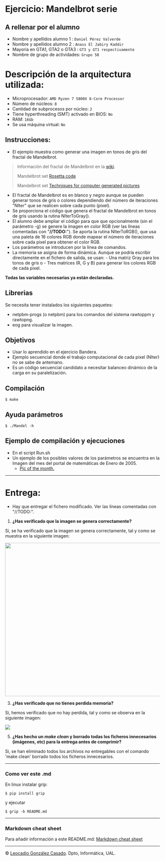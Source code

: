 # Ejercicio: Mandelbrot serie

## A rellenar por el alumno

- Nombre y apellidos alumno 1 : `Daniel Pérez Valverde`
- Nombre y apellidos alumno 2 : `Anass El Jabiry Kaddir`
- Mayoría en GTA1, GTA2 o GTA3 : `GT3 y GT1 respectivamente`
- Nombre de grupo de actividades: `Grupo 58`

# Descripción de la arquitectura utilizada:

- Microprocesador: `AMD Ryzen 7 5800X 8-Core Processor`
- Número de núcleos: `8`
- Cantidad de subprocesos por núcleo: `2`
- Tiene hyperthreading (SMT) activado en BIOS: `No`
- RAM: `16Gb`
- Se usa máquina virtual: `No`

## Instrucciones:

- El ejemplo muestra como generar una imagen en tonos de gris del fractal de Mandelbrot.

> Información del fractal de Mandelbrot en la [wiki](https://es.wikipedia.org/wiki/Conjunto_de_Mandelbrot).
>
> Mandelbrot set [Rosetta code](https://rosettacode.org/wiki/Mandelbrot_set#C)
>
> Mandelbrot set [Techniques for computer generated pictures](https://www.math.univ-toulouse.fr/~cheritat/wiki-draw/index.php/Mandelbrot_set)

- El fractal de Mandelbrot es en blanco y negro aunque se pueden generar tonos de gris o colores dependiendo del número de iteraciones "NIter" que se realicen sobre cada punto (pixel).
- Se proporciona el código que genera el fractal de Mandelbrot en tonos de gris usando la rutina NIterToGray().
- El alumno debe ampliar el código para que que opcionalmente (sin el parámetro -g) se genere la imagen en color RGB (ver las líneas comentadas con "**//TODO:**"). Se aporta la rutina NIterToRGB(), que usa una paleta de 16 colores RGB donde mapear el número de iteraciones sobre cada pixel para obtener el color RGB.
- Los parámetros se introducen por la línea de comandos.
- La memoria se asigna de forma dinámica.
  Aunque se podría escribir directamente en el fichero de salida, se usan: - Una matriz Gray para los tonos de gris o - Tres matrices (R, G y B) para generar los colores RGB de cada pixel.

**Todas las variables necesarias ya están declaradas.**

## Librerias

Se necesita tener instalados los siguientes paquetes:

- netpbm-progs (o netpbm) para los comandos del sistema rawtoppm y rawtopng.
- eog para visualizar la imagen.

## Objetivos

- Usar lo aprendido en el ejercicio Bandera.
- Ejemplo secuencial donde el trabajo computacional de cada pixel (NIter) no se sabe de antemano.
- Es un código secuencial candidato a necesitar balanceo dinámico de la carga en su paralelización.

## Compilación

```console
$ make
```

## Ayuda parámetros

```console
$ ./Mandel -h
```

## Ejemplo de compilación y ejecuciones

- En el script Run.sh
- Un ejemplo de los posibles valores de los parámetros se encuentra en la Imagen del mes del portal de matemáticas de Enero de 2005.
  - [Pic of the month.](https://en.wikipedia.org/wiki/File:Mandelpart2.jpg)

---

# Entrega:

- Hay que entregar el fichero modificado. Ver las líneas comentadas con "//TODO:".

1. **¿Has verificado que la imagen se genera correctamente?**

Si, se ha verificado que la imagen se genera correctamente, tal y como se muestra en la siguiente imagen:

<img src="https://github.com/dpv927/multiprocesadores/blob/main/Mandel/Image.png?raw=true" height="500" width="1000">


3. **¿Has verificado que no tienes perdida memoria?**

Si, hemos verificado que no hay perdida, tal y como se observa en la siguiente imagen:

<img src="https://github.com/dpv927/multiprocesadores/blob/main/Mandel/nomemloss.png?raw=true">

5. **¿Has hecho un _make clean_ y borrado todas los ficheros innecesarios (imágenes, etc) para la entrega antes de comprimir?**

Si, se han eliminado todos los archivos no entregables con el comando 'make clean' borrado todos los ficheros innecesarios.

---

### Como ver este .md

En linux instalar grip:

```console
$ pip install grip
```

y ejecutar

```console
$ grip -b README.md
```

---

### Markdown cheat sheet

Para añadir información a este README.md:
[Markdown cheat sheet](https://www.markdownguide.org/cheat-sheet/)

---

&copy; [Leocadio González Casado](https://sites.google.com/ual.es/leo). Dpto, Informática, UAL.
